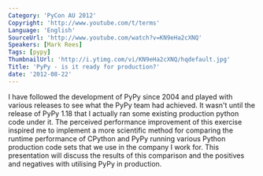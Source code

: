 ```yaml
---
Category: 'PyCon AU 2012'
Copyright: 'http://www.youtube.com/t/terms'
Language: 'English'
SourceUrl: 'http://www.youtube.com/watch?v=KN9eHa2cXNQ'
Speakers: [Mark Rees]
Tags: [pypy]
ThumbnailUrl: 'http://i.ytimg.com/vi/KN9eHa2cXNQ/hqdefault.jpg'
Title: 'PyPy - is it ready for production?'
date: '2012-08-22'
---
```

I have followed the development of PyPy since 2004 and played with various
releases to see what the PyPy team had achieved. It wasn't until the release
of PyPy 1.18 that I actually ran some existing production python code under
it. The perceived performance improvement of this exercise inspired me to
implement a more scientific method for comparing the runtime performance of
CPython and PyPy running various Python production code sets that we use in
the company I work for. This presentation will discuss the results of this
comparison and the positives and negatives with utilising PyPy in production.

